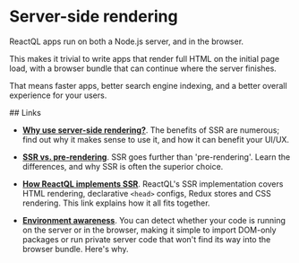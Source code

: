 # Server-side rendering

ReactQL apps run on both a Node.js server, and in the browser.

This makes it trivial to write apps that render full HTML on the initial page load, with a browser bundle that can continue where the server finishes.

That means faster apps, better search engine indexing, and a better overall experience for your users.

## Links

* **[Why use server-side rendering?](benefits.md)**. The benefits of SSR are numerous; find out why it makes sense to use it, and how it can benefit your UI/UX.

* **[SSR vs. pre-rendering](prerendering.md)**. SSR goes further than 'pre-rendering'. Learn the differences, and why SSR is often the superior choice.

* **[How ReactQL implements SSR](features.md)**. ReactQL's SSR implementation covers HTML rendering, declarative `<head>` configs, Redux stores and CSS rendering. This link explains how it all fits together.

* **[Environment awareness](environment.md)**. You can detect whether your code is running on the server or in the browser, making it simple to import DOM-only packages or run private server code that won't find its way into the browser bundle.  Here's why.
